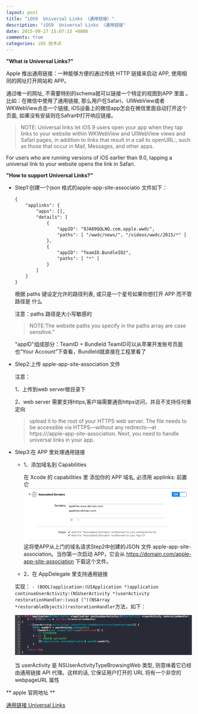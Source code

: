 ```yaml
---
layout: post
title: "iOS9  Universal Links （通用链接）"
description: "iOS9  Universal Links （通用链接"
date: 2015-09-27 15:07:13 +0800
comments: true
categories: iOS 技术点
---
```


**"What is Universal Links?"**

Apple 推出通用链接：一种能够方便的通过传统 HTTP 链接来启动 APP, 使用相同的网址打开网站和 APP。

通过唯一的网址, 不需要特别的schema就可以链接一个特定的视图到APP 里面  。比如：在微信中使用了通用链接, 那么用户在Safari、UIWebView或者 WKWebView点击一个链接, iOS设备上的微信app怎会在微信里面自动打开这个页面, 如果没有安装则在Safrai中打开响应链接。

>NOTE:
Universal links let iOS 9 users open your app when they tap links to your website within WKWebView and UIWebView views and Safari pages, in addition to links that result in a call to openURL:, such as those that occur in Mail, Messages, and other apps.

For users who are running versions of iOS earlier than 9.0, tapping a universal link to your website opens the link in Safari.

<!--more-->

**"How to support Universal Links?"**

+ Step1:创建一个json 格式的apple-app-site-associatio 文件如下：

	```	
	{
	    "applinks": {
	        "apps": [],
	        "details": [
	            {
	                "appID": "9JA89QQLNQ.com.apple.wwdc",
	                "paths": [ "/wwdc/news/", "/videos/wwdc/2015/*" ]
	            },
	            {
	                "appID": "TeamID.BundleID2",
	                "paths": [ "*" ]
	            }
	        ]
	    }
	}
	```
	根据 paths 键设定允许的路径列表, 或只是一个星号如果你想打开 APP 而不管路径是	什么
	
	注意：paths 路径是大小写敏感的

	>NOTE:The website paths you specify in the paths array are case sensitive.”

	"appID"组成部分：TeamID + BundleId TeamID可以从苹果开发账号页面也“Your 	Account”下查看，BundleId就直接在工程里看了


+ Step2:上传 apple-app-site-association 文件

	注意：
	
	1、上传到web server根目录下
	
	2、web server 需要支持https,客户端需要通告https访问，并且不支持任何重定向
	
	>upload it to the root of your HTTPS web server. The file needs to be accessible via HTTPS—without any redirects—at https://<domain>/apple-app-site-association. Next, you need to handle universal links in your app.


+ Step3:在 APP 里处理通用链接
	
	+ 1、添加域名到 Capabilities
	
		在 Xcode 的 capabilities 里 添加你的 APP 域名, 必须用 applinks: 前置它	![](/images/domain.png)
		这将使APP从上门的域名请求Step2中创建的JSON 文件 apple-app-site-association。当你第一次启动 APP，它会从 https://domain.com/apple-app-site-association 下载这个文件。


		
	+ 2、在 AppDelegate 里支持通用链接
	
	实现：
	 `- (BOOL)application:(UIApplication *)application
     continueUserActivity:(NSUserActivity *)userActivity
       restorationHandler:(void (^)(NSArray *restorableObjects))restorationHandler`方法，如下：
	
	![](/images/delegate.png)
	
	当 userActivity 是 NSUserActivityTypeBrowsingWeb 类型, 则意味着它已经由通用链接 API 代理。这样的话, 它保证用户打开的 URL 将有一个非空的 webpageURL 属性
	
** apple 官网地址 ** 

[通用链接 Universal Links](https://developer.apple.com/library/prerelease/ios/documentation/General/Conceptual/AppSearch/UniversalLinks.html#//apple_ref/doc/uid/TP40016308-CH12-SW2)
